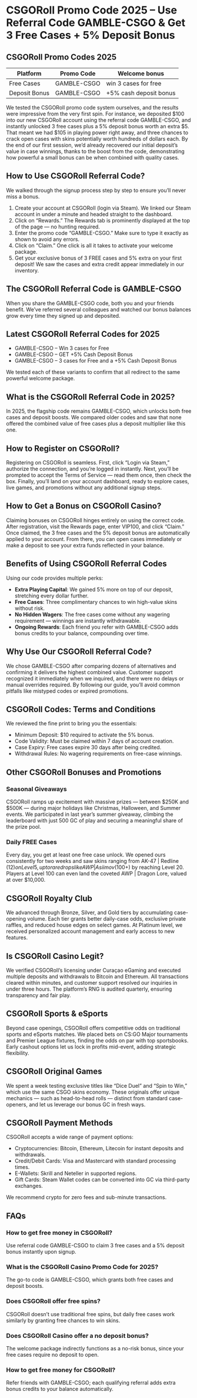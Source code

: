 # CSGORoll Promo Code 2025 – Use Referral Code GAMBLE-CSGO & Get 3 Free Cases + 5% Deposit Bonus

## CSGORoll Promo Codes 2025
| Platform  | Promo Code | Welcome bonus |
| ------------- | ------------- | ------------- |
| Free Cases | GAMBLE-CSGO | win 3 cases for free |
| Deposit Bonus  | GAMBLE-CSGO | +5% cash deposit bonus |

We tested the CSGORoll promo code system ourselves, and the results were impressive from the very first spin. For instance, we deposited $100 into our new CSGORoll account using the referral code GAMBLE-CSGO, and instantly unlocked 3 free cases plus a 5% deposit bonus worth an extra $5. That meant we had $105 in playing power right away, and three chances to crack open cases with skins potentially worth hundreds of dollars each. By the end of our first session, we’d already recovered our initial deposit’s value in case winnings, thanks to the boost from the code, demonstrating how powerful a small bonus can be when combined with quality cases.

## How to Use CSGORoll Referral Code?

We walked through the signup process step by step to ensure you’ll never miss a bonus.

1.  Create your account at CSGORoll (login via Steam). We linked our Steam account in under a minute and headed straight to the dashboard.
2.  Click on “Rewards.” The Rewards tab is prominently displayed at the top of the page — no hunting required.
3.  Enter the promo code “GAMBLE-CSGO.” Make sure to type it exactly as shown to avoid any errors.
4.  Click on “Claim.” One click is all it takes to activate your welcome package.
5.  Get your exclusive bonus of 3 FREE cases and 5% extra on your first deposit! We saw the cases and extra credit appear immediately in our inventory.

## The CSGORoll Referral Code is GAMBLE-CSGO

When you share the GAMBLE-CSGO code, both you and your friends benefit. We’ve referred several colleagues and watched our bonus balances grow every time they signed up and deposited.

## Latest CSGORoll Referral Codes for 2025

*   GAMBLE-CSGO – Win 3 cases for Free
*   GAMBLE-CSGO – GET +5% Cash Deposit Bonus
*   GAMBLE-CSGO – 3 cases for Free and a +5% Cash Deposit Bonus  
      
We tested each of these variants to confirm that all redirect to the same powerful welcome package.

## What is the CSGORoll Referral Code in 2025?

In 2025, the flagship code remains GAMBLE-CSGO, which unlocks both free cases and deposit boosts. We compared older codes and saw that none offered the combined value of free cases plus a deposit multiplier like this one.

## How to Register on CSGORoll?

Registering on CSGORoll is seamless. First, click “Login via Steam,” authorize the connection, and you’re logged in instantly. Next, you’ll be prompted to accept the Terms of Service — read them once, then check the box. Finally, you’ll land on your account dashboard, ready to explore cases, live games, and promotions without any additional signup steps.

## How to Get a Bonus on CSGORoll Casino?

Claiming bonuses on CSGORoll hinges entirely on using the correct code. After registration, visit the Rewards page, enter VIP100, and click “Claim.” Once claimed, the 3 free cases and the 5% deposit bonus are automatically applied to your account. From there, you can open cases immediately or make a deposit to see your extra funds reflected in your balance.

## Benefits of Using CSGORoll Referral Codes

Using our code provides multiple perks:

*   **Extra Playing Capital**: We gained 5% more on top of our deposit, stretching every dollar further.
*   **Free Cases**: Three complimentary chances to win high-value skins without risk.
*   **No Hidden Wagers**: The free cases come without any wagering requirement — winnings are instantly withdrawable.
*   **Ongoing Rewards**: Each friend you refer with GAMBLE-CSGO adds bonus credits to your balance, compounding over time.

## Why Use Our CSGORoll Referral Code?

We chose GAMBLE-CSGO after comparing dozens of alternatives and confirming it delivers the highest combined value. Customer support recognized it immediately when we inquired, and there were no delays or manual overrides required. By following our guide, you’ll avoid common pitfalls like mistyped codes or expired promotions.

## CSGORoll Codes: Terms and Conditions

We reviewed the fine print to bring you the essentials:

*   Minimum Deposit: $10 required to activate the 5% bonus.
*   Code Validity: Must be claimed within 7 days of account creation.
*   Case Expiry: Free cases expire 30 days after being credited.
*   Withdrawal Rules: No wagering requirements on free-case winnings.  
      
     

## Other CSGORoll Bonuses and Promotions

### Seasonal Giveaways

CSGORoll ramps up excitement with massive prizes — between $250K and $500K — during major holidays like Christmas, Halloween, and Summer events. We participated in last year’s summer giveaway, climbing the leaderboard with just 500 GC of play and securing a meaningful share of the prize pool.

### Daily FREE Cases

Every day, you get at least one free case unlock. We opened ours consistently for two weeks and saw skins ranging from AK-47 | Redline ($12) on Level 5, up to rare drops like AWP | Asiimov ($100+) by reaching Level 20. Players at Level 100 can even land the coveted AWP | Dragon Lore, valued at over $10,000.

## CSGORoll Royalty Club

We advanced through Bronze, Silver, and Gold tiers by accumulating case-opening volume. Each tier grants better daily-case odds, exclusive private raffles, and reduced house edges on select games. At Platinum level, we received personalized account management and early access to new features.

## Is CSGORoll Casino Legit?

We verified CSGORoll’s licensing under Curaçao eGaming and executed multiple deposits and withdrawals to Bitcoin and Ethereum. All transactions cleared within minutes, and customer support resolved our inquiries in under three hours. The platform’s RNG is audited quarterly, ensuring transparency and fair play.

## CSGORoll Sports & eSports

Beyond case openings, CSGORoll offers competitive odds on traditional sports and eSports matches. We placed bets on CS:GO Major tournaments and Premier League fixtures, finding the odds on par with top sportsbooks. Early cashout options let us lock in profits mid-event, adding strategic flexibility.

## CSGORoll Original Games

We spent a week testing exclusive titles like “Dice Duel” and “Spin to Win,” which use the same CSGO skins economy. These originals offer unique mechanics — such as head-to-head rolls — distinct from standard case-openers, and let us leverage our bonus GC in fresh ways.

## CSGORoll Payment Methods

CSGORoll accepts a wide range of payment options:

*   Cryptocurrencies: Bitcoin, Ethereum, Litecoin for instant deposits and withdrawals.
*   Credit/Debit Cards: Visa and Mastercard with standard processing times.
*   E-Wallets: Skrill and Neteller in supported regions.
*   Gift Cards: Steam Wallet codes can be converted into GC via third-party exchanges.

We recommend crypto for zero fees and sub-minute transactions.

## FAQs

### How to get free money in CSGORoll?

Use referral code GAMBLE-CSGO to claim 3 free cases and a 5% deposit bonus instantly upon signup.

### What is the CSGORoll Casino Promo Code for 2025?

The go-to code is GAMBLE-CSGO, which grants both free cases and deposit boosts.

### Does CSGORoll offer free spins?

CSGORoll doesn’t use traditional free spins, but daily free cases work similarly by granting free chances to win skins.

### Does CSGORoll Casino offer a no deposit bonus?

The welcome package indirectly functions as a no-risk bonus, since your free cases require no deposit to open.

### How to get free money for CSGORoll?

Refer friends with GAMBLE-CSGO; each qualifying referral adds extra bonus credits to your balance automatically.

